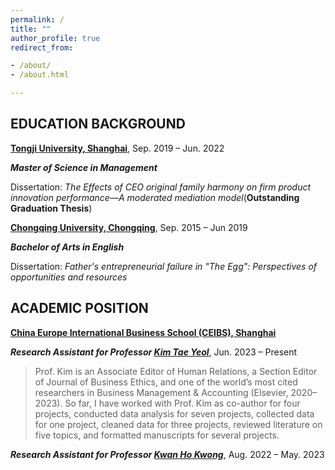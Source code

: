 ```yaml
---
permalink: /
title: ""
author_profile: true
redirect_from:

- /about/
- /about.html

---
```


## EDUCATION BACKGROUND

**[Tongji University, Shanghai](https://en.tongji.edu.cn/)**, Sep. 2019 – Jun. 2022

***Master of Science in Management***

Dissertation: *The Effects of CEO original family harmony on firm product innovation performance—A moderated mediation model*(**Outstanding Graduation Thesis**)

**[Chongqing University, Chongqing](https://english.cqu.edu.cn/)**, Sep. 2015 – Jun 2019

***Bachelor of Arts in English***

Dissertation: *Father's entrepreneurial failure in "The Egg": Perspectives of opportunities and resources*

## ACADEMIC POSITION

**[China Europe International Business School (CEIBS), Shanghai](https://www.ceibs.edu/)**

***Research Assistant for Professor [Kim Tae Yeol](https://www.ceibs.edu/kim-tae-yeol)***, Jun. 2023 – Present

> Prof. Kim is an Associate Editor of Human Relations, a Section Editor of Journal of Business Ethics, and one of the world’s most cited researchers in Business Management & Accounting (Elsevier, 2020–2023). So far, I have worked with Prof. Kim as co-author for four projects, conducted data analysis for seven projects, collected data for one project, cleaned data for three projects, reviewed literature on five topics, and formatted manuscripts for several projects.

***Research Assistant for Professor [Kwan Ho Kwong](https://www.ceibs.edu/kwan_hk)***, Aug. 2022 – May. 2023

